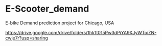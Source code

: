 # E-Scooter_demand
E-bike Demand prediction project for Chicago, USA

https://drive.google.com/drive/folders/1hk1t015Pw3dPiYA9XJyWToiZN-cwje7r?usp=sharing
